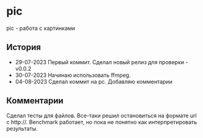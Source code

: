 # pic
pic - работа с картинками

## История
- 29-07-2023 Первый коммит. 
Сделал новый релиз для проверки - v0.0.2
- 30-07-2023 Начинаю использовать ffmpeg.
- 04-08-2023 Сделал коммит на pc. Добавляю комментарии

## Комментарии

Сделал тесты для файлов. 
Все-таки решил остановиться на формате url с http://.
Benchmark работает, но пока не понятно как интерпретировать результаты.


